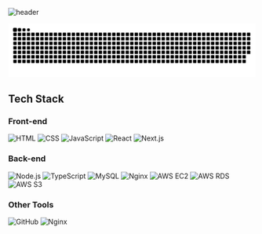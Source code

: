 

<!--
**dlwtja/dlwtja** is a ✨ _special_ ✨ repository because its `README.md` (this file) appears on your GitHub profile.

Here are some ideas to get you started:

- 🔭 I’m currently working on ...
- 🌱 I’m currently learning ...
- 👯 I’m looking to collaborate on ...
- 🤔 I’m looking for help with ...
- 💬 Ask me about ...
- 📫 How to reach me: ...
- 😄 Pronouns: ...
- ⚡ Fun fact: ...
-->
![header](https://capsule-render.vercel.app/api?type=wave&color=auto&height=300&section=header&text=hello%20stranger&fontSize=90)


<img src="https://github.com/dlwtja/dlwtja/blob/output/github-contribution-grid-snake.svg"/>

## Tech Stack

### Front-end
![HTML](https://img.shields.io/badge/-HTML-orange?style=flat-square&logo=html5&logoColor=white)
![CSS](https://img.shields.io/badge/-CSS-blue?style=flat-square&logo=css3&logoColor=white)
![JavaScript](https://img.shields.io/badge/-JavaScript-yellow?style=flat-square&logo=javascript&logoColor=white)
![React](https://img.shields.io/badge/-React-blue?style=flat-square&logo=react&logoColor=white)
![Next.js](https://img.shields.io/badge/-Next.js-black?style=flat-square&logo=next.js&logoColor=white)

### Back-end
![Node.js](https://img.shields.io/badge/-Node.js-green?style=flat-square&logo=node.js&logoColor=white)
![TypeScript](https://img.shields.io/badge/-TypeScript-blue?style=flat-square&logo=typescript&logoColor=white)
![MySQL](https://img.shields.io/badge/-MySQL-blue?style=flat-square&logo=mysql&logoColor=white)
![Nginx](https://img.shields.io/badge/-Nginx-green?style=flat-square&logo=nginx&logoColor=white)
![AWS EC2](https://img.shields.io/badge/-AWS%20EC2-orange?style=flat-square&logo=amazon-aws&logoColor=white)
![AWS RDS](https://img.shields.io/badge/-AWS%20RDS-orange?style=flat-square&logo=amazon-aws&logoColor=white)
![AWS S3](https://img.shields.io/badge/-AWS%20S3-orange?style=flat-square&logo=amazon-aws&logoColor=white)


### Other Tools
![GitHub](https://img.shields.io/badge/-GitHub-grey?style=flat-square&logo=github&logoColor=white)
![Nginx](https://img.shields.io/badge/-Nginx-green?style=flat-square&logo=nginx&logoColor=white)
